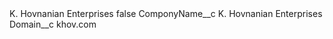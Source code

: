 <?xml version="1.0" encoding="UTF-8"?>
<CustomMetadata xmlns="http://soap.sforce.com/2006/04/metadata" xmlns:xsi="http://www.w3.org/2001/XMLSchema-instance" xmlns:xsd="http://www.w3.org/2001/XMLSchema">
    <label>K. Hovnanian Enterprises</label>
    <protected>false</protected>
    <values>
        <field>ComponyName__c</field>
        <value xsi:type="xsd:string">K. Hovnanian Enterprises</value>
    </values>
    <values>
        <field>Domain__c</field>
        <value xsi:type="xsd:string">khov.com</value>
    </values>
</CustomMetadata>
